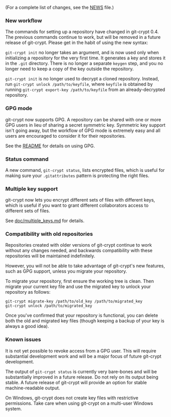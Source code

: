 
(For a complete list of changes, see the [NEWS](NEWS.md) file.)


### New workflow

The commands for setting up a repository have changed in git-crypt 0.4.
The previous commands continue to work, but will be removed in a future
release of git-crypt.  Please get in the habit of using the new syntax:

`git-crypt init` no longer takes an argument, and is now used only when
initializing a repository for the very first time.  It generates a key
and stores it in the `.git` directory. There is no longer a separate
`keygen` step, and you no longer need to keep a copy of the key outside
the repository.

`git-crypt init` is no longer used to decrypt a cloned repository.  Instead,
run `git-crypt unlock /path/to/keyfile`, where `keyfile` is obtained by
running `git-crypt export-key /path/to/keyfile` from an already-decrypted
repository.


### GPG mode

git-crypt now supports GPG.  A repository can be shared with one or more
GPG users in lieu of sharing a secret symmetric key.  Symmetric key support
isn't going away, but the workflow of GPG mode is extremely easy and all users
are encouraged to consider it for their repositories.

See the [README](README.md) for details on using GPG.


### Status command

A new command, `git-crypt status`, lists encrypted files, which is
useful for making sure your `.gitattributes` pattern is protecting the
right files.


### Multiple key support

git-crypt now lets you encrypt different sets of files with different
keys, which is useful if you want to grant different collaborators access
to different sets of files.

See [doc/multiple_keys.md](doc/multiple_keys.md) for details.


### Compatibility with old repositories

Repositories created with older versions of git-crypt continue to work
without any changes needed, and backwards compatibility with these
repositories will be maintained indefinitely.

However, you will not be able to take advantage of git-crypt's new
features, such as GPG support, unless you migrate your repository.

To migrate your repository, first ensure the working tree is clean.
Then migrate your current key file and use the migrated key to unlock
your repository as follows:

    git-crypt migrate-key /path/to/old_key /path/to/migrated_key
    git-crypt unlock /path/to/migrated_key

Once you've confirmed that your repository is functional, you can delete
both the old and migrated key files (though keeping a backup of your key
is always a good idea).


### Known issues

It is not yet possible to revoke access from a GPG user.  This will
require substantial development work and will be a major focus of future
git-crypt development.

The output of `git-crypt status` is currently very bare-bones and will
be substantially improved in a future release.  Do not rely on its output
being stable.  A future release of git-crypt will provide an option for stable
machine-readable output.

On Windows, git-crypt does not create key files with restrictive
permissions.  Take care when using git-crypt on a multi-user Windows system.
